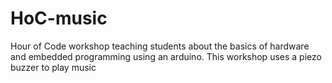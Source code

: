 # HoC-music
Hour of Code workshop teaching students about the basics of hardware and embedded programming using an arduino. This workshop uses a piezo buzzer to play music
